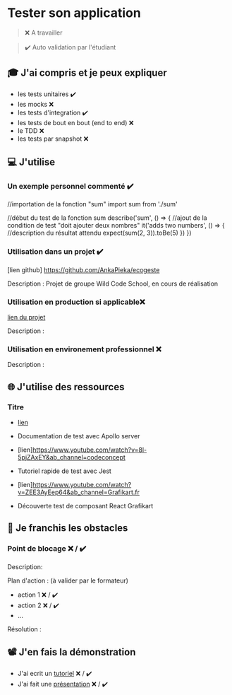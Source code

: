 # Tester son application

> ❌ A travailler

> ✔️ Auto validation par l'étudiant

## 🎓 J'ai compris et je peux expliquer

- les tests unitaires ✔️
- les mocks ❌ 
- les tests d'integration ✔️
- les tests de bout en bout (end to end) ❌ 
- le TDD ❌ 
- les tests par snapshot ❌

## 💻 J'utilise

### Un exemple personnel commenté ✔️
//importation de la fonction "sum"
import sum from './sum'

//début du test de la fonction sum
describe('sum', () => {
    //ajout de la condition de test "doit ajouter deux nombres"
    it('adds two numbers', () => {
        //description du résultat attendu
        expect(sum(2, 3)).toBe(5)
    })
})

### Utilisation dans un projet ✔️

[lien github] https://github.com/AnkaPieka/ecogeste

Description : Projet de groupe Wild Code School, en cours de réalisation

### Utilisation en production si applicable❌

[lien du projet](...)

Description :

### Utilisation en environement professionnel ❌

Description :

## 🌐 J'utilise des ressources

### Titre

- [lien](https://www.apollographql.com/docs/react/development-testing/testing/)
- Documentation de test avec Apollo server

- [lien]https://www.youtube.com/watch?v=8l-5pjZAxEY&ab_channel=codeconcept
- Tutoriel rapide de test avec Jest

- [lien]https://www.youtube.com/watch?v=ZEE3AyEep64&ab_channel=Grafikart.fr
- Découverte test de composant React Grafikart

## 🚧 Je franchis les obstacles

### Point de blocage ❌ / ✔️

Description:

Plan d'action : (à valider par le formateur)

- action 1 ❌ / ✔️
- action 2 ❌ / ✔️
- ...

Résolution :

## 📽️ J'en fais la démonstration

- J'ai ecrit un [tutoriel](...) ❌ / ✔️
- J'ai fait une [présentation](...) ❌ / ✔️
